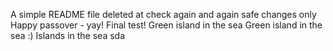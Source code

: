 A simple README file
deleted at
check again
and again
safe changes only
Happy passover - yay!
Final test!
Green island in the sea
Green island in the sea :)
Islands in the sea
sda
